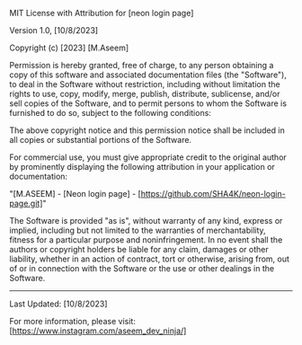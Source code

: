 MIT License with Attribution for [neon login page]

Version 1.0, [10/8/2023]

Copyright (c) [2023] [M.Aseem]

Permission is hereby granted, free of charge, to any person obtaining a copy of this software and associated documentation files (the "Software"), to deal in the Software without restriction, including without limitation the rights to use, copy, modify, merge, publish, distribute, sublicense, and/or sell copies of the Software, and to permit persons to whom the Software is furnished to do so, subject to the following conditions:

The above copyright notice and this permission notice shall be included in all copies or substantial portions of the Software.

For commercial use, you must give appropriate credit to the original author by prominently displaying the following attribution in your application or documentation:

"[M.ASEEM] - [Neon login page] - [https://github.com/SHA4K/neon-login-page.git]"

The Software is provided "as is", without warranty of any kind, express or implied, including but not limited to the warranties of merchantability, fitness for a particular purpose and noninfringement. In no event shall the authors or copyright holders be liable for any claim, damages or other liability, whether in an action of contract, tort or otherwise, arising from, out of or in connection with the Software or the use or other dealings in the Software.

---

Last Updated: [10/8/2023]

For more information, please visit: [https://www.instagram.com/aseem_dev_ninja/]
